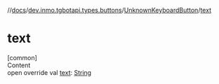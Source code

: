 //[docs](../../../index.md)/[dev.inmo.tgbotapi.types.buttons](../index.md)/[UnknownKeyboardButton](index.md)/[text](text.md)



# text  
[common]  
Content  
open override val [text](text.md): [String](https://kotlinlang.org/api/latest/jvm/stdlib/kotlin/-string/index.html)  




